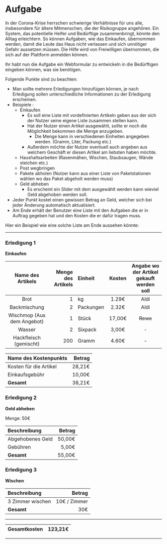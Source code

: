 # Aufgabe
In der Corona-Krise herrschen schwierige Verhältnisse für uns alle, insbesondere für ältere Mitmenschen, die der Risikogruppe angehören. Ein System, das potentielle Helfer und Bedürftige zusammenbringt, könnte den Alltag erleichtern. So können Aufgaben, wie das Einkaufen, übernommen werden, damit die Leute das Haus nicht verlassen und sich unnötiger Gefahr aussetzen müssen. Die Hilfe wird von Freiwilligen übernommen, die sich auf der Plattform anmelden können.

Ihr habt nun die Aufgabe ein Webformular zu entwickeln in die Bedürftigen eingeben können, was sie benötigen.

Folgende Punkte sind zu beachten:
* Man sollte mehrere Erledigungen hinzufügen können, je nach Erledigung sollen unterschiedliche Informationen zu der Erledigung erscheinen.
* Beispiele :
    * Einkaufen
        * Es soll eine Liste mit vordefinierten Artikeln geben aus der sich der Nutzer seine eigene Liste zusammen stellen kann.
        * Hat der Nutzer einen Artikel ausgewählt, sollte er noch die Möglichkeit bekommen die Menge anzugeben.
            * Die Menge kann in verschiedenen Einheiten angegeben werden. (Gramm, Liter, Packung etc.)
        * Außerdem möchte der Nutzer eventuell auch angeben aus welchem Geschäft er diesen Artikel am liebsten haben möchte.
    * Haushaltsarbeiten (Rasenmähen, Wischen, Staubsaugen, Wände steichen etc.)
    * Post wegbringen
    * Pakete abholen (Nutzer kann aus einer Liste von Paketstationen wählen wo das Paket abgeholt werden muss)
    * Geld abheben
        * Es erscheint ein Slider mit dem ausgewählt werden kann wieviel Geld abgehoben werden soll.
* Jeder Punkt kostet einen gewissen Betrag an Geld, welcher sich bei jeder Änderung automatisch aktualisiert.
* Am Ende erhält der Benutzer eine Liste mit den Aufgaben die er in Auftrag gegeben hat und den Kosten die er dafür tragen muss.

Hier ein Beispiel wie eine solche Liste am Ende aussehen könnte:
***
### Erledigung 1
**Einkaufen**

Name des Artikels | Menge des Artikels | Einheit | Kosten | Angabe wo der Artikel gekauft werden soll
:---------------: | -----------------: | :------ | :----: | :---------------------------------------:
Brot | 1 | kg | 1.29€ |Aldi
Backmischung | 2 | Packungen | 2.32€ | Aldi
Wischmop (Aus dem Angebot) | 1 | Stück | 17,00€ | Rewe
Wasser | 2 | Sixpack | 3,00€ | -
Hackfleisch (gemischt) | 200 | Gramm | 4.60€ | - 

Name des Kostenpunkts | Betrag
:-------------------- | -----:
Kosten für die Artikel | 28,21€
Einkaufsgebühr | 10,00€
**Gesamt** | 38,21€


### Erledigung 2
**Geld abheben**

Menge: 50€

Beschreibung| Betrag
:-------------------- | -----:
Abgehobenes Geld | 50,00€
Gebühren | 5,00€
**Gesamt** | 55,00€

### Erledigung 3
**Wischen**

Beschreibung | Betrag
:----------- | ------:
3 Zimmer wischen | 10€ / Zimmer
**Gesamt** | 30€

***

Gesamtkosten | 123,21€
------------ | ------

***
